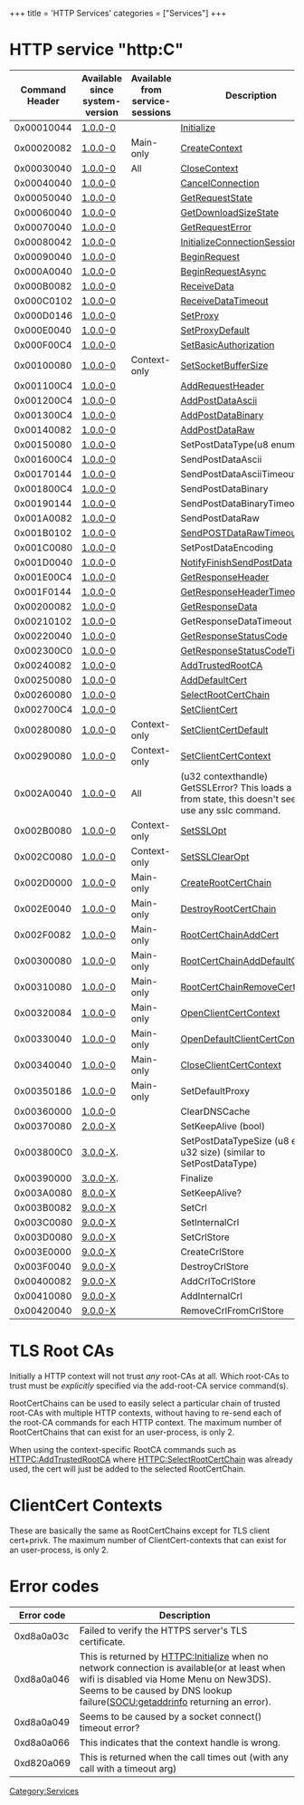 +++
title = 'HTTP Services'
categories = ["Services"]
+++

# HTTP service "http:C"

| Command Header | Available since system-version | Available from service-sessions | Description                                                                                                |
|----------------|--------------------------------|---------------------------------|------------------------------------------------------------------------------------------------------------|
| 0x00010044     | [1.0.0-0](1.0.0-0 "wikilink")  |                                 | [Initialize](HTTPC:Initialize "wikilink")                                                                  |
| 0x00020082     | [1.0.0-0](1.0.0-0 "wikilink")  | Main-only                       | [CreateContext](HTTPC:CreateContext "wikilink")                                                            |
| 0x00030040     | [1.0.0-0](1.0.0-0 "wikilink")  | All                             | [CloseContext](HTTPC:CloseContext "wikilink")                                                              |
| 0x00040040     | [1.0.0-0](1.0.0-0 "wikilink")  |                                 | [CancelConnection](HTTPC:CancelConnection "wikilink")                                                      |
| 0x00050040     | [1.0.0-0](1.0.0-0 "wikilink")  |                                 | [GetRequestState](HTTPC:GetRequestState "wikilink")                                                        |
| 0x00060040     | [1.0.0-0](1.0.0-0 "wikilink")  |                                 | [GetDownloadSizeState](HTTPC:GetDownloadSizeState "wikilink")                                              |
| 0x00070040     | [1.0.0-0](1.0.0-0 "wikilink")  |                                 | [GetRequestError](HTTPC:GetRequestError "wikilink")                                                        |
| 0x00080042     | [1.0.0-0](1.0.0-0 "wikilink")  |                                 | [InitializeConnectionSession](HTTPC:InitializeConnectionSession "wikilink")                                |
| 0x00090040     | [1.0.0-0](1.0.0-0 "wikilink")  |                                 | [BeginRequest](HTTPC:BeginRequest "wikilink")                                                              |
| 0x000A0040     | [1.0.0-0](1.0.0-0 "wikilink")  |                                 | [BeginRequestAsync](HTTPC:BeginRequestAsync "wikilink")                                                    |
| 0x000B0082     | [1.0.0-0](1.0.0-0 "wikilink")  |                                 | [ReceiveData](HTTPC:ReceiveData "wikilink")                                                                |
| 0x000C0102     | [1.0.0-0](1.0.0-0 "wikilink")  |                                 | [ReceiveDataTimeout](HTTPC:ReceiveDataTimeout "wikilink")                                                  |
| 0x000D0146     | [1.0.0-0](1.0.0-0 "wikilink")  |                                 | [SetProxy](HTTPC:SetProxy "wikilink")                                                                      |
| 0x000E0040     | [1.0.0-0](1.0.0-0 "wikilink")  |                                 | [SetProxyDefault](HTTPC:SetProxyDefault "wikilink")                                                        |
| 0x000F00C4     | [1.0.0-0](1.0.0-0 "wikilink")  |                                 | [SetBasicAuthorization](HTTPC:SetBasicAuthorization "wikilink")                                            |
| 0x00100080     | [1.0.0-0](1.0.0-0 "wikilink")  | Context-only                    | [SetSocketBufferSize](HTTPC:SetSocketBufferSize "wikilink")                                                |
| 0x001100C4     | [1.0.0-0](1.0.0-0 "wikilink")  |                                 | [AddRequestHeader](HTTPC:AddRequestHeader "wikilink")                                                      |
| 0x001200C4     | [1.0.0-0](1.0.0-0 "wikilink")  |                                 | [AddPostDataAscii](HTTPC:AddPostDataAscii "wikilink")                                                      |
| 0x001300C4     | [1.0.0-0](1.0.0-0 "wikilink")  |                                 | [AddPostDataBinary](HTTPC:AddPostDataBinary "wikilink")                                                    |
| 0x00140082     | [1.0.0-0](1.0.0-0 "wikilink")  |                                 | [AddPostDataRaw](HTTPC:AddPostDataRaw "wikilink")                                                          |
| 0x00150080     | [1.0.0-0](1.0.0-0 "wikilink")  |                                 | SetPostDataType(u8 enum)                                                                                   |
| 0x001600C4     | [1.0.0-0](1.0.0-0 "wikilink")  |                                 | SendPostDataAscii                                                                                          |
| 0x00170144     | [1.0.0-0](1.0.0-0 "wikilink")  |                                 | SendPostDataAsciiTimeout                                                                                   |
| 0x001800C4     | [1.0.0-0](1.0.0-0 "wikilink")  |                                 | SendPostDataBinary                                                                                         |
| 0x00190144     | [1.0.0-0](1.0.0-0 "wikilink")  |                                 | SendPostDataBinaryTimeout                                                                                  |
| 0x001A0082     | [1.0.0-0](1.0.0-0 "wikilink")  |                                 | SendPostDataRaw                                                                                            |
| 0x001B0102     | [1.0.0-0](1.0.0-0 "wikilink")  |                                 | [SendPOSTDataRawTimeout](HTTPC:SendPOSTDataTimeout "wikilink")                                             |
| 0x001C0080     | [1.0.0-0](1.0.0-0 "wikilink")  |                                 | SetPostDataEncoding                                                                                        |
| 0x001D0040     | [1.0.0-0](1.0.0-0 "wikilink")  |                                 | [NotifyFinishSendPostData](HTTPC:NotifyFinishSendPostData "wikilink")                                      |
| 0x001E00C4     | [1.0.0-0](1.0.0-0 "wikilink")  |                                 | [GetResponseHeader](HTTPC:GetResponseHeader "wikilink")                                                    |
| 0x001F0144     | [1.0.0-0](1.0.0-0 "wikilink")  |                                 | [GetResponseHeaderTimeout](HTTPC:GetResponseHeaderTimeout "wikilink")                                      |
| 0x00200082     | [1.0.0-0](1.0.0-0 "wikilink")  |                                 | [GetResponseData](HTTPC:GetResponseData "wikilink")                                                        |
| 0x00210102     | [1.0.0-0](1.0.0-0 "wikilink")  |                                 | GetResponseDataTimeout                                                                                     |
| 0x00220040     | [1.0.0-0](1.0.0-0 "wikilink")  |                                 | [GetResponseStatusCode](HTTPC:GetResponseStatusCode "wikilink")                                            |
| 0x002300C0     | [1.0.0-0](1.0.0-0 "wikilink")  |                                 | [GetResponseStatusCodeTimeout](HTTPC:GetResponseStatusCodeTimeout "wikilink")                              |
| 0x00240082     | [1.0.0-0](1.0.0-0 "wikilink")  |                                 | [AddTrustedRootCA](HTTPC:AddTrustedRootCA "wikilink")                                                      |
| 0x00250080     | [1.0.0-0](1.0.0-0 "wikilink")  |                                 | [AddDefaultCert](HTTPC:AddDefaultCert "wikilink")                                                          |
| 0x00260080     | [1.0.0-0](1.0.0-0 "wikilink")  |                                 | [SelectRootCertChain](HTTPC:SelectRootCertChain "wikilink")                                                |
| 0x002700C4     | [1.0.0-0](1.0.0-0 "wikilink")  |                                 | [SetClientCert](HTTPC:SetClientCert "wikilink")                                                            |
| 0x00280080     | [1.0.0-0](1.0.0-0 "wikilink")  | Context-only                    | [SetClientCertDefault](HTTPC:SetClientCertDefault "wikilink")                                              |
| 0x00290080     | [1.0.0-0](1.0.0-0 "wikilink")  | Context-only                    | [SetClientCertContext](HTTPC:SetClientCertContext "wikilink")                                              |
| 0x002A0040     | [1.0.0-0](1.0.0-0 "wikilink")  | All                             | (u32 contexthandle) GetSSLError? This loads a value from state, this doesn't seem to use any sslc command. |
| 0x002B0080     | [1.0.0-0](1.0.0-0 "wikilink")  | Context-only                    | [SetSSLOpt](HTTPC:SetSSLOpt "wikilink")                                                                    |
| 0x002C0080     | [1.0.0-0](1.0.0-0 "wikilink")  | Context-only                    | [SetSSLClearOpt](HTTPC:SetSSLClearOpt "wikilink")                                                          |
| 0x002D0000     | [1.0.0-0](1.0.0-0 "wikilink")  | Main-only                       | [CreateRootCertChain](HTTPC:CreateRootCertChain "wikilink")                                                |
| 0x002E0040     | [1.0.0-0](1.0.0-0 "wikilink")  | Main-only                       | [DestroyRootCertChain](HTTPC:DestroyRootCertChain "wikilink")                                              |
| 0x002F0082     | [1.0.0-0](1.0.0-0 "wikilink")  | Main-only                       | [RootCertChainAddCert](HTTPC:RootCertChainAddCert "wikilink")                                              |
| 0x00300080     | [1.0.0-0](1.0.0-0 "wikilink")  | Main-only                       | [RootCertChainAddDefaultCert](HTTPC:RootCertChainAddDefaultCert "wikilink")                                |
| 0x00310080     | [1.0.0-0](1.0.0-0 "wikilink")  | Main-only                       | [RootCertChainRemoveCert](HTTPC:RootCertChainRemoveCert "wikilink")                                        |
| 0x00320084     | [1.0.0-0](1.0.0-0 "wikilink")  | Main-only                       | [OpenClientCertContext](HTTPC:OpenClientCertContext "wikilink")                                            |
| 0x00330040     | [1.0.0-0](1.0.0-0 "wikilink")  | Main-only                       | [OpenDefaultClientCertContext](HTTPC:OpenDefaultClientCertContext "wikilink")                              |
| 0x00340040     | [1.0.0-0](1.0.0-0 "wikilink")  | Main-only                       | [CloseClientCertContext](HTTPC:CloseClientCertContext "wikilink")                                          |
| 0x00350186     | [1.0.0-0](1.0.0-0 "wikilink")  | Main-only                       | SetDefaultProxy                                                                                            |
| 0x00360000     | [1.0.0-0](1.0.0-0 "wikilink")  |                                 | ClearDNSCache                                                                                              |
| 0x00370080     | [2.0.0-X](2.0.0-2 "wikilink")  |                                 | SetKeepAlive (bool)                                                                                        |
| 0x003800C0     | [3.0.0-X](3.0.0-5 "wikilink"). |                                 | SetPostDataTypeSize (u8 enum, u32 size) (similar to SetPostDataType)                                       |
| 0x00390000     | [3.0.0-X](3.0.0-5 "wikilink"). |                                 | Finalize                                                                                                   |
| 0x003A0080     | [8.0.0-X](8.0.0-18 "wikilink") |                                 | SetKeepAlive?                                                                                              |
| 0x003B0082     | [9.0.0-X](9.0.0-20 "wikilink") |                                 | SetCrl                                                                                                     |
| 0x003C0080     | [9.0.0-X](9.0.0-20 "wikilink") |                                 | SetInternalCrl                                                                                             |
| 0x003D0080     | [9.0.0-X](9.0.0-20 "wikilink") |                                 | SetCrlStore                                                                                                |
| 0x003E0000     | [9.0.0-X](9.0.0-20 "wikilink") |                                 | CreateCrlStore                                                                                             |
| 0x003F0040     | [9.0.0-X](9.0.0-20 "wikilink") |                                 | DestroyCrlStore                                                                                            |
| 0x00400082     | [9.0.0-X](9.0.0-20 "wikilink") |                                 | AddCrlToCrlStore                                                                                           |
| 0x00410080     | [9.0.0-X](9.0.0-20 "wikilink") |                                 | AddInternalCrl                                                                                             |
| 0x00420040     | [9.0.0-X](9.0.0-20 "wikilink") |                                 | RemoveCrlFromCrlStore                                                                                      |

# TLS Root CAs

Initially a HTTP context will not trust *any* root-CAs at all. Which
root-CAs to trust must be *explicitly* specified via the add-root-CA
service command(s).

RootCertChains can be used to easily select a particular chain of
trusted root-CAs with multiple HTTP contexts, without having to re-send
each of the root-CA commands for each HTTP context. The maximum number
of RootCertChains that can exist for an user-process, is only 2.

When using the context-specific RootCA commands such as
[HTTPC:AddTrustedRootCA](HTTPC:AddTrustedRootCA "wikilink") where
[HTTPC:SelectRootCertChain](HTTPC:SelectRootCertChain "wikilink") was
already used, the cert will just be added to the selected RootCertChain.

# ClientCert Contexts

These are basically the same as RootCertChains except for TLS client
cert+privk. The maximum number of ClientCert-contexts that can exist for
an user-process, is only 2.

# Error codes

| Error code | Description                                                                                                                                                                                                                                                                           |
|------------|---------------------------------------------------------------------------------------------------------------------------------------------------------------------------------------------------------------------------------------------------------------------------------------|
| 0xd8a0a03c | Failed to verify the HTTPS server's TLS certificate.                                                                                                                                                                                                                                  |
| 0xd8a0a046 | This is returned by [HTTPC:Initialize](HTTPC:Initialize "wikilink") when no network connection is available(or at least when wifi is disabled via Home Menu on New3DS). Seems to be caused by DNS lookup failure([SOCU:getaddrinfo](SOCU:getaddrinfo "wikilink") returning an error). |
| 0xd8a0a049 | Seems to be caused by a socket connect() timeout error?                                                                                                                                                                                                                               |
| 0xd8a0a066 | This indicates that the context handle is wrong.                                                                                                                                                                                                                                      |
| 0xd820a069 | This is returned when the call times out (with any call with a timeout arg)                                                                                                                                                                                                           |

[Category:Services](Category:Services "wikilink")

